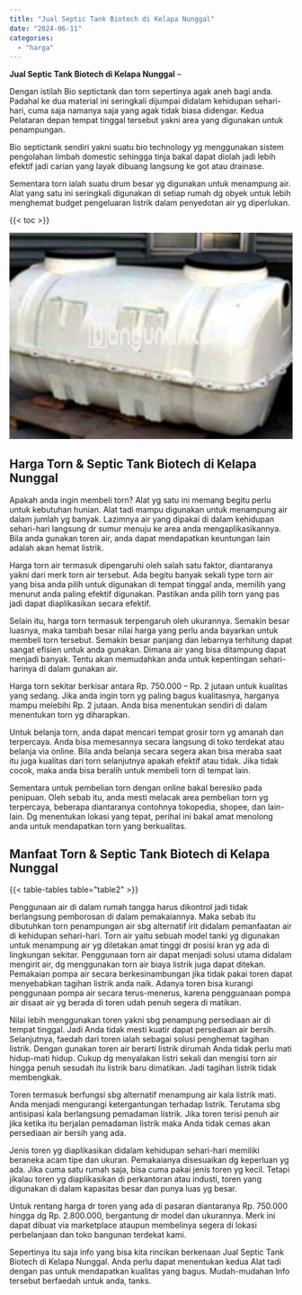```yaml
---
title: "Jual Septic Tank Biotech di Kelapa Nunggal"
date: "2024-06-11"
categories: 
  - "harga"
---
```


**Jual Septic Tank Biotech di Kelapa Nunggal** –

Dengan istilah Bio septictank dan torn sepertinya agak aneh bagi anda. Padahal ke dua material ini seringkali dijumpai didalam kehidupan sehari-hari, cuma saja namanya saja yang agak tidak biasa didengar. Kedua Pelataran depan tempat tinggal tersebut yakni area yang digunakan untuk penampungan.

Bio septictank sendiri yakni suatu bio technology yg menggunakan sistem pengolahan limbah domestic sehingga tinja bakal dapat diolah jadi lebih efektif jadi carian yang layak dibuang langsung ke got atau drainase.

Sementara torn ialah suatu drum besar yg digunakan untuk menampung air. Alat yang satu ini seringkali digunakan di setiap rumah dg obyek untuk lebih menghemat budget pengeluaran listrik dalam penyedotan air yg diperlukan.

{{< toc >}}

![Jual Septic Tank Biotech di Kelapa Nunggal](/images/jual-bio-septictank-46.png)

## Harga Torn & Septic Tank Biotech di Kelapa Nunggal

Apakah anda ingin membeli torn? Alat yg satu ini memang begitu perlu untuk kebutuhan hunian. Alat tadi mampu digunakan untuk menampung air dalam jumlah yg banyak. Lazimnya air yang dipakai di dalam kehidupan sehari-hari langsung dr sumur menuju ke area anda mengaplikasikannya. Bila anda gunakan toren air, anda dapat mendapatkan keuntungan lain adalah akan hemat listrik.

Harga torn air termasuk dipengaruhi oleh salah satu faktor, diantaranya yakni dari merk torn air tersebut. Ada begitu banyak sekali type torn air yang bisa anda pilih untuk digunakan di tempat tinggal anda, memilih yang menurut anda paling efektif digunakan. Pastikan anda pilih torn yang pas jadi dapat diaplikasikan secara efektif.

Selain itu, harga torn termasuk terpengaruh oleh ukurannya. Semakin besar luasnya, maka tambah besar nilai harga yang perlu anda bayarkan untuk membeli torn tersebut. Semakin besar panjang dan lebarnya terhitung dapat sangat efisien untuk anda gunakan. Dimana air yang bisa ditampung dapat menjadi banyak. Tentu akan memudahkan anda untuk kepentingan sehari-harinya di dalam gunakan air.

Harga torn sekitar berkisar antara Rp. 750.000 – Rp. 2 jutaan untuk kualitas yang sedang. Jika anda ingin torn yg paling bagus kualitasnya, harganya mampu melebihi Rp. 2 jutaan. Anda bisa menentukan sendiri di dalam menentukan torn yg diharapkan.

Untuk belanja torn, anda dapat mencari tempat grosir torn yg amanah dan terpercaya. Anda bisa memesannya secara langsung di toko terdekat atau belanja via online. Bila anda belanja secara segera akan bisa meraba saat itu juga kualitas dari torn selanjutnya apakah efektif atau tidak. Jika tidak cocok, maka anda bisa beralih untuk membeli torn di tempat lain.

Sementara untuk pembelian torn dengan online bakal beresiko pada penipuan. Oleh sebab itu, anda mesti melacak area pembelian torn yg terpercaya, beberapa diantaranya contohnya tokopedia, shopee, dan lain-lain. Dg menentukan lokasi yang tepat, perihal ini bakal amat menolong anda untuk mendapatkan torn yang berkualitas.

## Manfaat Torn & Septic Tank Biotech di Kelapa Nunggal

{{< table-tables table="table2" >}}

Penggunaan air di dalam rumah tangga harus dikontrol jadi tidak berlangsung pemborosan di dalam pemakaiannya. Maka sebab itu dibutuhkan torn penampungan air sbg alternatif irit didalam pemanfaatan air di kehidupan sehari-hari. Torn air yaitu sebuah model tanki yg digunakan untuk menampung air yg diletakan amat tinggi dr posisi kran yg ada di lingkungan sekitar. Penggunaan torn air dapat menjadi solusi utama didalam mengirit air, dg menggunakan torn air biaya listrik juga dapat ditekan. Pemakaian pompa air secara berkesinambungan jika tidak pakai toren dapat menyebabkan tagihan listrik anda naik. Adanya toren bisa kurangi penggunaan pompa air secara terus-menerus, karena pengguanaan pompa air disaat air yg berada di toren udah penuh segera di matikan.

Nilai lebih menggunakan toren yakni sbg penampung persediaan air di tempat tinggal. Jadi Anda tidak mesti kuatir dapat persediaan air bersih. Selanjutnya, faedah dari toren ialah sebagai solusi penghemat tagihan listrik. Dengan gunakan toren air berarti listrik dirumah Anda tidak perlu mati hidup-mati hidup. Cukup dg menyalakan listri sekali dan mengisi torn air hingga penuh sesudah itu listrik baru dimatikan. Jadi tagihan listrik tidak membengkak.

Toren termasuk berfungsi sbg alternatif menampung air kala listrik mati. Anda menjadi mengurangi ketergantungan terhadap listrik. Terutama sbg antisipasi kala berlangsung pemadaman listrik. Jika toren terisi penuh air jika ketika itu berjalan pemadaman listrik maka Anda tidak cemas akan persediaan air bersih yang ada.

Jenis toren yg diaplikasikan didalam kehidupan sehari-hari memiliki beraneka acam tipe dan ukuran. Pemakaianya disesuaikan dg keperluan yg ada. Jika cuma satu rumah saja, bisa cuma pakai jenis toren yg kecil. Tetapi jikalau toren yg diaplikasikan di perkantoran atau industi, toren yang digunakan di dalam kapasitas besar dan punya luas yg besar.

Untuk rentang harga dr toren yang ada di pasaran diantaranya Rp. 750.000 hingga dg Rp. 2.800.000, bergantung dr model dan ukurannya. Merk ini dapat dibuat via marketplace ataupun membelinya segera di lokasi perbelanjaan dan toko bangunan terdekat kami.

Sepertinya itu saja info yang bisa kita rincikan berkenaan Jual Septic Tank Biotech di Kelapa Nunggal. Anda perlu dapat menentukan kedua Alat tadi dengan pas untuk mendapatkan kualitas yang bagus. Mudah-mudahan Info tersebut berfaedah untuk anda, tanks.
